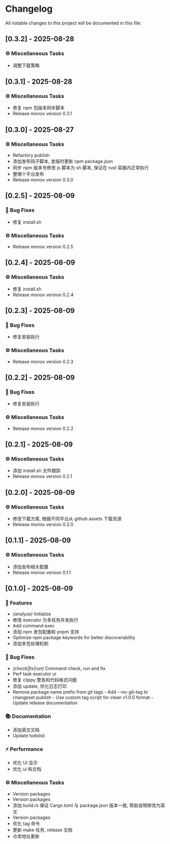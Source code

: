# Changelog

All notable changes to this project will be documented in this file.

## [0.3.2] - 2025-08-28

### ⚙️ Miscellaneous Tasks

- 调整下载策略

## [0.3.1] - 2025-08-28

### ⚙️ Miscellaneous Tasks

- 修复 npm 包版本同步脚本
- Release monox version 0.3.1

## [0.3.0] - 2025-08-27

### ⚙️ Miscellaneous Tasks

- Refactory publish
- 添加发布钩子脚本, 发版时更新 npm package.json
- 同步 npm 版本号修改 js 脚本为 sh 脚本, 保证在 rust 容器内正常执行
- 整理个平台发布
- Release monox version 0.3.0

## [0.2.5] - 2025-08-09

### 🐛 Bug Fixes

- 修复 install.sh

### ⚙️ Miscellaneous Tasks

- Release monox version 0.2.5

## [0.2.4] - 2025-08-09

### ⚙️ Miscellaneous Tasks

- 修复 install.sh
- Release monox version 0.2.4

## [0.2.3] - 2025-08-09

### 🐛 Bug Fixes

- 修复安装执行

### ⚙️ Miscellaneous Tasks

- Release monox version 0.2.3

## [0.2.2] - 2025-08-09

### 🐛 Bug Fixes

- 修复安装执行

### ⚙️ Miscellaneous Tasks

- Release monox version 0.2.2

## [0.2.1] - 2025-08-09

### ⚙️ Miscellaneous Tasks

- 添加 install.sh 文件跟踪
- Release monox version 0.2.1

## [0.2.0] - 2025-08-09

### ⚙️ Miscellaneous Tasks

- 修改下载方案, 根据不同平台从 github assets 下载资源
- Release monox version 0.2.0

## [0.1.1] - 2025-08-09

### ⚙️ Miscellaneous Tasks

- 添加发布相关配置
- Release monox version 0.1.1

## [0.1.0] - 2025-08-09

### 🚀 Features

- *(analyze)* Initialize
- 修改 executor 为多任务并发执行
- Add command exec
- 添加 npm 发包配置和 pnpm 支持
- Optimize npm package keywords for better discoverability
- 添加多包处理机制

### 🐛 Bug Fixes

- *(check|fix|run)* Command check, run and fix
- Perf task executor ui
- 修复 clippy 警告和代码格式问题
- 添加 update, 优化日志打印
- Remove package name prefix from git tags - Add --no-git-tag to changeset publish - Use custom tag script for clean v1.0.0 format - Update release documentation

### 📚 Documentation

- 添加英文文档
- Update todolist

### ⚡ Performance

- 优化 UI 显示
- 优化 ui 和文档

### ⚙️ Miscellaneous Tasks

- Version packages
- Version packages
- 添加 build.rs 保证 Cargo.toml 与 package.json 版本一致, 帮助说明修改为英文
- Version packages
- 优化 tag 命令
- 更新 make 任务, release 文档
- 仓库地址更新

<!-- generated by git-cliff -->
